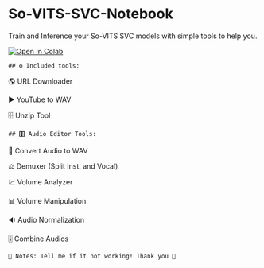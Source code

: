 # So-VITS-SVC-Notebook
Train and Inference your So-VITS SVC models with simple tools to help you.


[![Open In Colab](https://colab.research.google.com/assets/colab-badge.svg)](https://colab.research.google.com/github/alexledd/So-VITS-SVC-Notebook/blob/main/so-vits-svc_notebook.ipynb)



	## ⚙️ Included tools:

🌎 URL Downloader

▶️ YouTube to WAV

🗄️ Unzip Tool



	## 🎛️ Audio Editor Tools:

📂 Convert Audio to WAV

⚖️ Demuxer (Split Inst. and Vocal)

📈 Volume Analyzer

📊 Volume Manipulation

🔉 Audio Normalization

🎚️ Combine Audios


	📝 Notes: Tell me if it not working! Thank you 🤗
